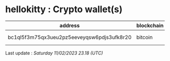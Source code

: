 # hellokitty : Crypto wallet(s)

| address | blockchain | Balance |
|---|---|---|
| bc1ql5f3m75qx3ueu2pz5eeveyqsw6pdjs3ufk8r20 | bitcoin | $ 1072689 |

Last update : _Saturday 11/02/2023 23.18 (UTC)_

